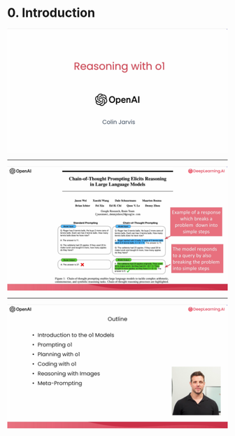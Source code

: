 # 0. Introduction

![](Slides/videoframe_0.png)

---

![](Slides/videoframe_88500.png)

---

![](Slides/videoframe_196318.png)
